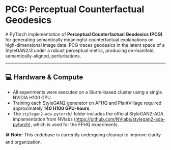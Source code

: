 # PCG: Perceptual Counterfactual Geodesics


A PyTorch implementation of **Perceptual Counterfactual Geodesics (PCG)** for generating semantically meaningful counterfactual explanations on high-dimensional image data. PCG traces geodesics in the latent space of a StyleGAN2/3 under a robust perceptual metric, producing on-manifold, semantically-aligned, perturbations.

---

## 💻 Hardware & Compute

- All experiments were executed on a Slurm-based cluster using a single NVIDIA H100 GPU.
- Training each StyleGAN2 generator on AFHQ and PlantVillage required approximately **140 H100 GPU-hours**.
- The `stylegan2-ada-pytorch/` folder includes the official StyleGAN2-ADA implementation from NVlabs (https://github.com/NVlabs/stylegan2-ada-pytorch), which is used for the FFHQ experiments.


🛠️ **Note:** This codebase is currently undergoing cleanup to improve clarity and organization.
